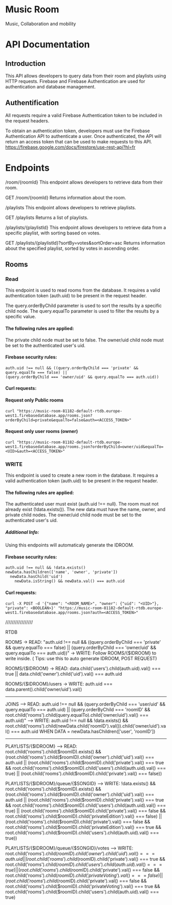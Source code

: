# Music Room

Music, Collaboration and mobility

# API Documentation

## Introduction

This API allows developers to query data from their room and playlists using HTTP requests. Firebase and Firebase Authentication are used for authentication and database management.

## Authentification

All requests require a valid Firebase Authentication token to be included in the request headers.

To obtain an authentication token, developers must use the Firebase Authentication API to authenticate a user. Once authenticated, the API will return an access token that can be used to make requests to this API.
https://firebase.google.com/docs/firestore/use-rest-api?hl=fr

# Endpoints
/room/{roomId}
This endpoint allows developers to retrieve data from their room.

GET /room/{roomId}
Returns information about the room.

/playlists
This endpoint allows developers to retrieve playlists.

GET /playlists
Returns a list of playlists.

/playlists/{playlistId}
This endpoint allows developers to retrieve data from a specific playlist, with sorting based on votes.

GET /playlists/{playlistId}?sortBy=votes&sortOrder=asc
Returns information about the specified playlist, sorted by votes in ascending order.



## Rooms
### Read
This endpoint is used to read rooms from the database. It requires a valid authentication token (auth.uid) to be present in the request header.

The query.orderByChild parameter is used to sort the results by a specific child node. The query.equalTo parameter is used to filter the results by a specific value.

#### The following rules are applied:
The private child node must be set to false.
The owner/uid child node must be set to the authenticated user's uid.

#### Firebase security rules:
```
auth.uid !== null && ((query.orderByChild === 'private' && query.equalTo === false) ||
(query.orderByChild === 'owner/uid' && query.equalTo === auth.uid))
```

#### Curl requests:
#### Request only Public rooms
```
curl "https://music-room-81182-default-rtdb.europe-west1.firebasedatabase.app/rooms.json?orderByChild=private&equalTo=false&auth=<ACCESS_TOKEN>"
```
#### Request only user rooms (owner)
```
curl "https://music-room-81182-default-rtdb.europe-west1.firebasedatabase.app/rooms.json?orderByChild=owner/uid&equalTo=<UID>&auth=<ACCESS_TOKEN>"
```

### WRITE
This endpoint is used to create a new room in the database. It requires a valid authentication token (auth.uid) to be present in the request header. 

#### The following rules are applied:
The authenticated user must exist (auth.uid !== null).
The room must not already exist (!data.exists()).
The new data must have the name, owner, and private child nodes.
The owner/uid child node must be set to the authenticated user's uid.


##### Additional Info:
Using this endpoints will automaticaly generate the IDROOM.

#### Firebase security rules:
```
auth.uid !== null && !data.exists()
newData.hasChildren(['name', 'owner', 'private'])
  newData.hasChild('uid')
    newData.isString() && newData.val() === auth.uid
```

#### Curl requests:
```
curl -X POST -d '{"name": "<ROOM_NAME>", "owner": {"uid": "<UID>"}, "private": <BOOLEAN>}' "https://music-room-81182-default-rtdb.europe-west1.firebasedatabase.app/rooms.json?auth=<ACCESS_TOKEN>"
```







/////////////////

RTDB

ROOMS
-> READ: 
"auth.uid !== null && ((query.orderByChild === 'private' && query.equalTo === false) ||
                (query.orderByChild ===   'owner/uid' && query.equalTo === auth.uid))"
-> WRITE: Follow ROOMS/{$IDROOM} to write inside. ( Tips: use this to auto generate IDROOM, POST REQUEST)

ROOMS/{$IDROOM}
-> READ:
data.child('users').child(auth.uid).val() === true || data.child('owner').child('uid').val() === auth.uid

ROOMS/{$IDROOM}/users
-> WRITE:
auth.uid === data.parent().child('owner/uid').val()

-----------------------

JOINS
--> READ:
auth.uid !== null &&
        	(query.orderByChild === 'user/uid' && query.equalTo === auth.uid) ||
        	(query.orderByChild === 'roomID' && root.child('rooms').child(query.equalTo).child('owner/uid').val() === auth.uid)"
--> WRITE:
auth.uid !== null && !data.exists() &&
          	root.child('rooms').child(newData.child('roomID').val()).child('owner/uid').val() === auth.uid
WHEN DATA = newData.hasChildren(['user', 'roomID'])

-------------------------

PLAYLISTS/{$IDROOM}
--> READ:
root.child('rooms').child($roomID).exists() &&
          (root.child('rooms').child($roomID).child('owner').child('uid').val() === auth.uid ||
          	(root.child('rooms').child($roomID).child('private').val() === true
            	&& root.child('rooms').child($roomID).child('users').child(auth.uid).val() === true) ||
          	(root.child('rooms').child($roomID).child('private').val() === false))

PLAYLISTS/{$IDROOM}/queue/{$SONGID}
--> WRITE:
!data.exists() && root.child('rooms').child($roomID).exists() &&
            	(root.child('rooms').child($roomID).child('owner').child('uid').val() === auth.uid ||
          			(root.child('rooms').child($roomID).child('private').val() === true
             			&& root.child('rooms').child($roomID).child('users').child(auth.uid).val() === true) ||
            		(root.child('rooms').child($roomID).child('private').val() === false
             			&& root.child('rooms').child($roomID).child('privateEdition').val() === false) ||
            		(root.child('rooms').child($roomID).child('private').val() === false
             			&& root.child('rooms').child($roomID).child('privateEdition').val() === true
             			&& root.child('rooms').child($roomID).child('users').child(auth.uid).val() === true))

PLAYLISTS/{$IDROOM}/queue/{$SONGID}/votes
--> WRITE:
root.child('rooms').child($roomID).child('owner').child('uid').val() === auth.uid ||
                	(root.child('rooms').child($roomID).child('private').val() === true
                  	&& root.child('rooms').child($roomID).child('users').child(auth.uid).val() === true) ||
                  (root.child('rooms').child($roomID).child('private').val() === false
                  	&& root.child('rooms').child($roomID).child('privateVoting').val() === false) ||
                  (root.child('rooms').child($roomID).child('private').val() === false
                    && root.child('rooms').child($roomID).child('privateVoting').val() === true
                    && root.child('rooms').child($roomID).child('users').child(auth.uid).val() === true)

